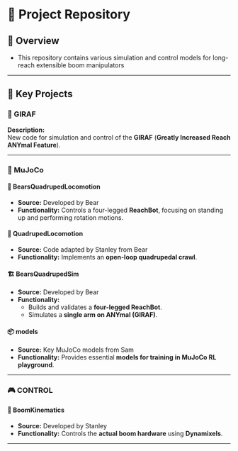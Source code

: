 # 🚀 Project Repository

## 📌 Overview  
- This repository contains various simulation and control models for long-reach extensible boom manipulators

--- 
## 🔑 Key Projects

### 🦒 GIRAF  
**Description:**  
New code for simulation and control of the **GIRAF** (**Greatly Increased Reach ANYmal Feature**).

---

### 🤖 MuJoCo  

#### 🐻 BearsQuadrupedLocomotion  
- **Source:** Developed by Bear  
- **Functionality:** Controls a four-legged **ReachBot**, focusing on standing up and performing rotation motions.

#### 🏃 QuadrupedLocomotion  
- **Source:** Code adapted by Stanley from Bear
- **Functionality:** Implements an **open-loop quadrupedal crawl**.

#### 🏗️ BearsQuadrupedSim
- **Source:** Developed by Bear    
- **Functionality:**  
  - Builds and validates a **four-legged ReachBot**.  
  - Simulates a **single arm on ANYmal (GIRAF)**.  

#### 📦 models  
- **Source:** Key MuJoCo models from Sam  
- **Functionality:** Provides essential **models for training in MuJoCo RL playground**.

---

### 🎮 CONTROL  

#### 🔄 BoomKinematics
- **Source:** Developed by Stanley     
- **Functionality:** Controls the **actual boom hardware** using **Dynamixels**.

---



